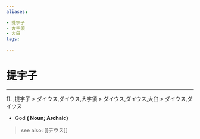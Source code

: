```yaml
---
aliases:
    
- 提宇子
- 大宇須
- 大臼
tags:
    
---
```


# 提宇子
---
1).
,提宇子 > ダイウス,ダイウス,大宇須 > ダイウス,ダイウス,大臼 > ダイウス,ダイウス

- God
**( Noun; Archaic)**
> see also:  [[デウス]]
            